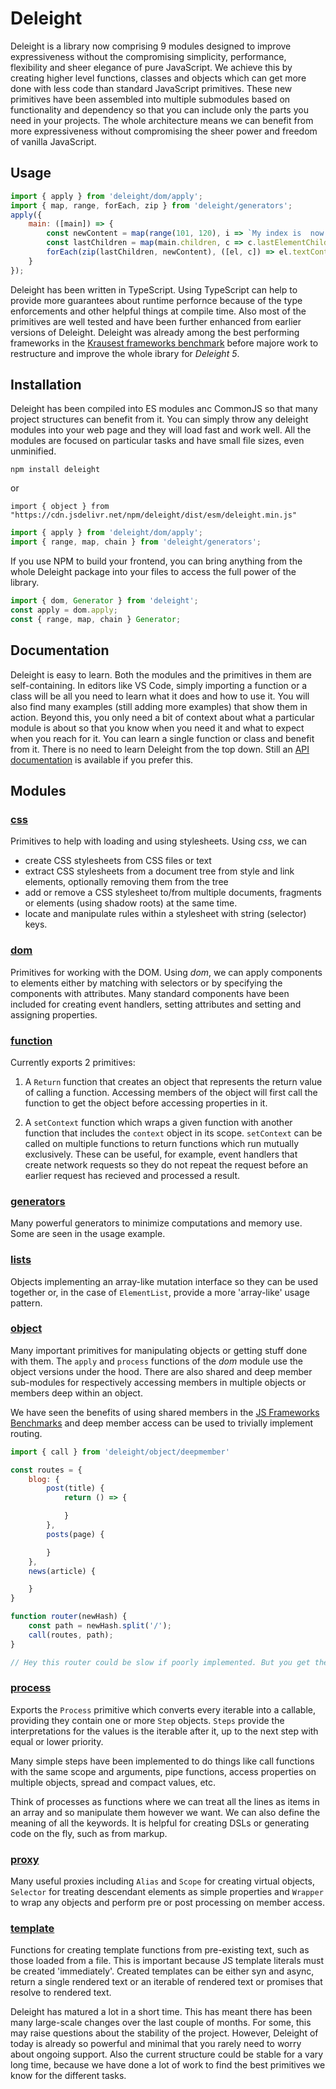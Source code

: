 # Deleight

Deleight is a library now comprising 9 modules designed to improve expressiveness without the compromising simplicity, performance, flexibility and sheer elegance of pure JavaScript. We achieve this by creating higher level functions, classes and objects which can get more done with less code than standard JavaScript primitives. These new primitives have been assembled into multiple submodules based on functionality and dependency so that you can include only the parts you need in your projects. The whole architecture means we can benefit from more expressiveness without compromising the sheer power and freedom of vanilla JavaScript.


## Usage

```js
import { apply } from 'deleight/dom/apply';
import { map, range, forEach, zip } from 'deleight/generators';
apply({
    main: ([main]) => {
        const newContent = map(range(101, 120), i => `My index is  now ${i}`);
        const lastChildren = map(main.children, c => c.lastElementChild);
        forEach(zip(lastChildren, newContent), ([el, c]) => el.textContent = c);
    }
});
```

Deleight has been written in TypeScript. Using TypeScript can help to provide more guarantees about runtime perfornce because of the type enforcements and other helpful things at compile time. Also most of the primitives are well tested and have been further enhanced from earlier versions of Deleight. Deleight was already among the best performing frameworks in the [Krausest frameworks benchmark](https://github.com/krausest/js-framework-benchmark) before majore work to restructure and improve the whole ibrary for *Deleight 5*.


## Installation

Deleight has been compiled into ES modules anc CommonJS so that many project structures can benefit from it. You can simply throw any deleight modules into your web page and they will load fast and work well. All the modules are focused on particular tasks and have small file sizes, even unminified. 

`npm install deleight` 

or 

`import { object } from "https://cdn.jsdelivr.net/npm/deleight/dist/esm/deleight.min.js"`

```js
import { apply } from 'deleight/dom/apply';
import { range, map, chain } from 'deleight/generators';
```

If you use NPM to build your frontend, you can bring anything from the whole Deleight package into your files to access the full power of the library.

```js
import { dom, Generator } from 'deleight';
const apply = dom.apply;
const { range, map, chain } Generator;

```

## Documentation

Deleight is easy to learn. Both the modules and the primitives in them are self-containing. In editors like VS Code, simply importing a function or a class will be all you need to learn what it does and how to use it. You will also find many examples (still adding more examples) that show them in action. Beyond this, you only need a bit of context about what a particular module is about so that you know when you need it and what to expect when you reach for it. You can learn a single function or class and benefit from it. There is no need to learn Deleight from the top down. Still an [API documentation](https://mksunny1.github.io/deleight-api-docs/main/modules/deleight.html) is available if you prefer this. 


## Modules

### [css](https://mksunny1.github.io/deleight-api-docs/main/modules/deleight.css.html)

Primitives to help with loading and using stylesheets. Using *css*, we can 

- create CSS stylesheets from CSS files or text
- extract CSS stylesheets from a document tree from style and link elements, optionally removing them from the tree
- add or remove a CSS stylesheet to/from multiple documents, fragments or elements (using shadow roots) at the same time.
- locate and manipulate rules within a stylesheet with string (selector) keys. 

### [dom](https://mksunny1.github.io/deleight-api-docs/main/modules/deleight.dom.html)

Primitives for working with the DOM. Using *dom*, we can apply components to elements either by matching with selectors or by specifying the components with attributes. Many standard components have been included for creating event handlers, setting attributes and setting and assigning properties.

### [function](https://mksunny1.github.io/deleight-api-docs/main/modules/deleight.function.html)

Currently exports 2 primitives:

1. A `Return` function that creates an object that represents the return value of calling a function. Accessing members of the object will first call the function to get the object before accessing properties in it.

2. A `setContext` function which wraps a given function with another function that includes the `context` object in its scope. `setContext` can be called on multiple functions to return functions which run mutually exclusively. These can be useful, for example, event handlers that create network requests so they do not repeat the request before an earlier request has recieved and processed a result.

### [generators](https://mksunny1.github.io/deleight-api-docs/main/modules/deleight.Generator.html)

Many powerful generators to minimize computations and memory use. Some are seen in the usage example.

### [lists](https://mksunny1.github.io/deleight-api-docs/main/modules/deleight.List.html)

Objects implementing an array-like mutation interface so they can be used together or, in the case of `ElementList`, provide a more 'array-like' usage pattern. 


### [object](https://mksunny1.github.io/deleight-api-docs/main/modules/deleight.object.html)

Many important primitives for manipulating objects or getting stuff done with them. The `apply` and `process` functions of the *dom* module use the object versions under the hood. There are also shared and deep member sub-modules for respectively accessing members in multiple objects or members deep within an object. 

We have seen the benefits of using shared members in the [JS Frameworks Benchmarks]() and deep member access can be used to trivially implement routing.

```js
import { call } from 'deleight/object/deepmember'

const routes = {
    blog: {
        post(title) { 
            return () => {

            }
        },
        posts(page) {

        }
    },
    news(article) {

    }
}

function router(newHash) {
    const path = newHash.split('/');
    call(routes, path);
}

// Hey this router could be slow if poorly implemented. But you get the idea...

```

### [process](https://mksunny1.github.io/deleight-api-docs/main/modules/deleight.process.html)

Exports the `Process` primitive which converts every iterable into a callable, providing they contain one or more `Step` objects. `Steps` provide the interpretations for the values is the iterable after it, up to the next step with equal or lower priority.

Many simple steps have been implemented to do things like call functions with the same scope and arguments, pipe functions, access properties on multiple objects, spread and compact values, etc. 

Think of processes as functions where we can treat all the lines as items in an array and so manipulate them however we want. We can also define the meaning of 
all the keywords. It is helpful for creating DSLs or generating code on the fly, such as from markup.

### [proxy](https://mksunny1.github.io/deleight-api-docs/main/modules/deleight.Proxy.html)

Many useful proxies including `Alias` and `Scope` for creating virtual objects, `Selector` for treating descendant elements as simple properties and `Wrapper` to wrap any objects and perform pre or post processing on member access.

### [template](https://mksunny1.github.io/deleight-api-docs/main/modules/deleight.template.html)

Functions for creating template functions from pre-existing text, such as those loaded from a file. This is important because JS template literals must be created 'immediately'. Created templates can be either syn and async, return a single rendered text or an iterable of rendered text or promises that resolve to rendered text.


Deleight has matured a lot in a short time. This has meant there has been many large-scale changes over the last couple of months. For some, this may raise questions about the stability of the project. However, Deleight of today is already so powerful and minimal that you rarely need to worry about ongoing support. Also the current structure could be stable for a vary long time, because we have done a lot of work to find the best primitives we know for the different tasks.


